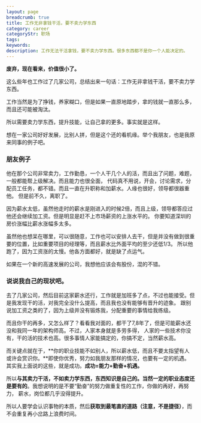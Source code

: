 ```yaml
---
layout: page
breadcrumb: true
title: 工作无非拿钱干活，要不卖力学东西
category: career
categoryStr: 职场 
tags: 
keywords: 
description: 工作无法干活拿钱，要不卖力学东西。很多东西都不是你一个人能决定的。
---
```


**废弃，现在看来，价值很小了。**

这么些年也工作过了几家公司，总结出来一句话：工作无非拿钱干活，要不卖力学东西。

工作当然是为了挣钱，养家糊口，但是如果一直原地踏步，拿的钱就一直那么多，而且还可能被淘汰。

所以需要卖力学东西，提升技能，让自己拿的更多。事实就是这样。

想在一家公司好好发展，比别人拼，但是这个还的看机缘。举个我朋友，也是我原来同事的例子吧。

### 朋友例子

他在那个公司非常卖力，工作勤恳，一个人干几个人的活，而且出了问题，难题，一般都能帮上级解决。而且能力也很全面，
代码真不用说，开会，讨论需求，分配员工任务，都不错。而且一直在升职称和加薪水。人缘也很好，领导都很器重他。
但是前不久，离职了。

因为薪水太低，虽然他走时的薪水是刚进入的时候2倍，而且上级，领导都答应过他还会继续加工资。但是明显是赶不上市场薪资的上涨水平的。
你要知道深圳的房价涨幅比薪水涨幅多太多。

虽然他也想呆在哪里，可以很随意，工作也可以安排人去干，但是并没有做到很重要的位置，比如重要项目的经理等，而且薪水比外面平均的至少还低1/3。
所以他跑了，因为工资涨的太慢。他各方面都好，就是缺了点运气。

如果在一个新的高速发展的公司，我想他应该会有股份，混的不错。

### 说说我自己的现状吧。

去了几家公司，然后目前这家薪水还行，工作就是加班多了点，不过也能接受。但是我发现干的活，对我完全没什么提高，而且我也没有能够有晋升的迹象。
跟别说加工资之类的了，因为上级并没有锻炼我，分配重要的事情给我练级。

而且你干的再多，又怎么样了？看看我对面的，都干了7,8年了，但是可能薪水还没和我同一年的架构师高。不过，人家本身就是多劳多得，
人家的一些技术你没有，干的活的技术也高。很多事情人家能搞定的，你搞不定，当然薪水高。

而关键点就在于，**你的职业技能不如别人，所以薪水低，而且不要太指望有人或许会赏识你。**即使你优秀，努力如我朋友那样的情况，也要有一定的机遇。
其实我上面说的这些，就是成功。**成功=能力+勤奋+机遇。**

所以**与其卖力干活，不如卖力学东西，东西知识是自己的。当然一定的职业态度还是要有的**。我想说明的是不要“勤奋”的努力做重复性的工作，你做的再好，再努力，
薪水，岗位都几乎没得提升。

所以人要学会认识事物的本质，然后**获取到最笔直的道路（注意，不是捷径）**，而不会重复再小岔路上浪费时间。




